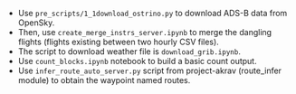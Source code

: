 - Use `pre_scripts/1_1download_ostrino.py` to download ADS-B data from OpenSky.
- Then, use `create_merge_instrs_server.ipynb` to merge the dangling flights (flights existing between two hourly CSV files).
- The script to download weather file is `download_grib.ipynb`.
- Use `count_blocks.ipynb` notebook to build a basic count output.
- Use `infer_route_auto_server.py` script from project-akrav (route_infer module) to obtain the waypoint named routes.